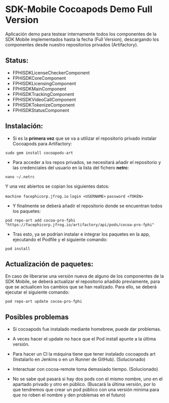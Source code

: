 # SDK-Mobile Cocoapods Demo Full Version

Aplicación demo para testear internamente todos los componentes de la SDK Mobile implementados hasta la fecha (Full Version), descargando los componentes desde nuestro repositorios privados (Artifactory). 

## Status:

- FPHISDKLicenseCheckerComponent
- FPHISDKCoreComponent
- FPHISDKLicensingComponent
- FPHISDKMainComponent
- FPHISDKTrackingComponent
- FPHISDKVideoCallComponent
- FPHISDKTokenizeComponent
- FPHISDKStatusComponent

## Instalación:

- Si es la **primera vez** que se va a utilizar el repositorio privado instalar Cocoapods para Artifactory:

`sudo gem install cocoapods-art`

- Para acceder a los repos privados, se necesitará añadir el repositorio y las credenciales del usuario en la lista del fichero **netrc**:
 
`nano ~/.netrc`

Y una vez abiertos se copian los siguientes datos:
 
`machine facephicorp.jfrog.io`
`login <USERNAME>`
`password <TOKEN>`

- Y finalmente se deberá añadir el repositorio donde se encuentran todos los paquetes:

`pod repo-art add cocoa-pro-fphi "https://facephicorp.jfrog.io/artifactory/api/pods/cocoa-pro-fphi"`

- Tras esto, ya se podrían instalar e integrar los paquetes en la app, ejecutando el Podfile y el siguiente comando:

`pod install`

## Actualización de paquetes:

En caso de liberarse una versión nueva de alguno de los componentes de la SDK Mobile, se deberá actualizar el repositorio añadido previamente, para que se actualicen los cambios que se han realizado. Para ello, se deberá ejecutar el siguiente comando:

`pod repo-art update cocoa-pro-fphi`


## Posibles problemas


- Si cocoapods fue instalado mediante homebrew, puede dar problemas.

- A veces hacer el update no hace que el Pod install apunte a la última versión.

- Para hacer un CI la máquina tiene que tener instalado cocoapods art (Instalarlo en Jenkins o en un Runner de GitHub). (Solucionado) 

- Interactuar con cocoa-remote toma demasiado tiempo. (Solucionado)

- No se sabe qué pasará si hay dos pods con el mismo nombre, uno en el apartado privado y otro en público. (Buscará la última versión, por lo que tendremos que crear un pod público con una versión mínima para que no roben el nombre y den problemas en el futuro)

